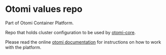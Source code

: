 # Otomi values repo

Part of Otomi Container Platform.

Repo that holds cluster configuration to be used by [otomi-core](https://github.com/linode/apl-core).

Please read the online [otomi documentation](https://otomi.io/) for instructions on how to work with the platform.
